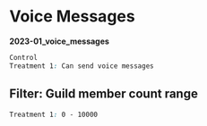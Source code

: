 # Voice Messages

**2023-01_voice_messages**

```css
Control
Treatment 1: Can send voice messages
```

## Filter: Guild member count range
```css
Treatment 1: 0 - 10000
```

